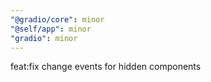 ```yaml
---
"@gradio/core": minor
"@self/app": minor
"gradio": minor
---
```


feat:fix change events for hidden components

